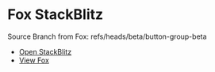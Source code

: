 # Fox StackBlitz

Source Branch from Fox: refs/heads/beta/button-group-beta

- [Open StackBlitz](https://stackblitz.com/github/assecosolutions/fox-stackblitz/tree/ec05d7d33f2a849ce9e7b017c820ad6cb05fa959?terminal=start)
- [View Fox](https://github.com/assecosolutions/fox/tree/c3960cf14815bdb4ddc837c289b68048f601da59)
